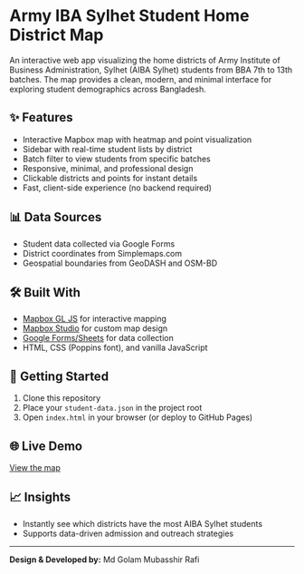 
# Army IBA Sylhet Student Home District Map

An interactive web app visualizing the home districts of Army Institute of Business Administration, Sylhet (AIBA Sylhet) students from BBA 7th to 13th batches. The map provides a clean, modern, and minimal interface for exploring student demographics across Bangladesh.

## ✨ Features

- Interactive Mapbox map with heatmap and point visualization
- Sidebar with real-time student lists by district
- Batch filter to view students from specific batches
- Responsive, minimal, and professional design
- Clickable districts and points for instant details
- Fast, client-side experience (no backend required)

## 📊 Data Sources

- Student data collected via Google Forms
- District coordinates from Simplemaps.com
- Geospatial boundaries from GeoDASH and OSM-BD

## 🛠️ Built With

- [Mapbox GL JS](https://docs.mapbox.com/mapbox-gl-js/) for interactive mapping
- [Mapbox Studio](https://studio.mapbox.com/) for custom map design
- [Google Forms/Sheets](https://forms.google.com/) for data collection
- HTML, CSS (Poppins font), and vanilla JavaScript

## 🚀 Getting Started

1. Clone this repository
2. Place your `student-data.json` in the project root
3. Open `index.html` in your browser (or deploy to GitHub Pages)

## 🌐 Live Demo

[View the map](https://username.github.io/aiba-student-map)

## 📈 Insights

- Instantly see which districts have the most AIBA Sylhet students
- Supports data-driven admission and outreach strategies

---

**Design & Developed by:** Md Golam Mubasshir Rafi